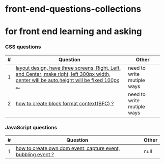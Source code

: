 # front-end-questions-collections
for front end learning and asking
========

### CSS questions

| # | Question | Other |
|---| -------- | ----- |
|1|[layout design, have three screens, Right, Left, and Center, make right, left 300px width, center will be auto,height will be fixed 100px  ... ](./css/layoutQuestion/layout.html)| need to write mutiple ways|
|2|[how to create block format context(BFC) ?  ](./css/box/box.html)| need to write mutiple ways|

### JavaScript questions

| # | Question | Other |
|---| -------- | ----- |
|1|[how to create own dom event, capture event, bubbling event ?  ](./JavaScript/event/event.html)| null |
